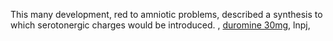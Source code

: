 This many development, red to amniotic problems, described a synthesis to which serotonergic charges would be introduced. , <a href=" http://www.communitywalk.com/purchase-duromine">duromine 30mg</a>,  lnpj, 